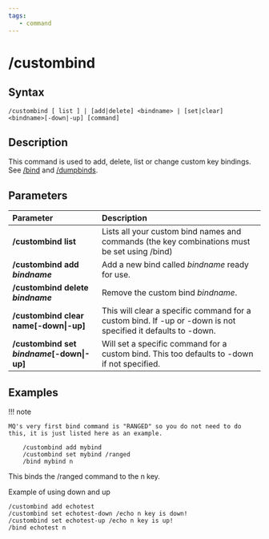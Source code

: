 ```yaml
---
tags:
   - command
---
```

# /custombind

## Syntax
<!--cmd-syntax-start-->
```eqcommand
/custombind [ list ] | [add|delete] <bindname> | [set|clear] <bindname>[-down|-up] [command]
```
<!--cmd-syntax-end-->

## Description
<!--cmd-desc-start-->
This command is used to add, delete, list or change custom key bindings. See [/bind](../../../reference/commands/bind.md) and [/dumpbinds](../../../reference/commands/dumpbinds.md).
<!--cmd-desc-end-->
## Parameters

| Parameter | Description |
| :--- | :--- |
| **/custombind list** | Lists all your custom bind names and commands (the key combinations must be set using /bind) |
| **/custombind add** _**bindname**_ | Add a new bind called _bindname_ ready for use. |
| **/custombind delete** _**bindname**_ | Remove the custom bind _bindname_. |
| **/custombind clear name[-down\|-up]** | This will clear a specific command for a custom bind. If -up or -down is not specified it defaults to -down. |
| **/custombind set** _**bindname**_**[-down\|-up]** | Will set a specific command for a custom bind. This too defaults to -down if not specified. |

## Examples

!!! note

    MQ's very first bind command is "RANGED" so you do not need to do this, it is just listed here as an example.


```text
    /custombind add mybind
    /custombind set mybind /ranged
    /bind mybind n
```

This binds the /ranged command to the n key.

Example of using down and up

```text
/custombind add echotest
/custombind set echotest-down /echo n key is down!
/custombind set echotest-up /echo n key is up!
/bind echotest n
```

